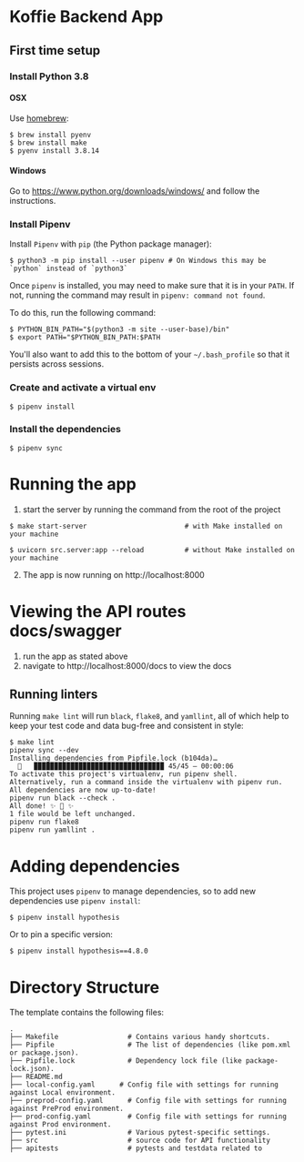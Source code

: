 # Koffie Backend App

## First time setup

### Install Python 3.8

#### OSX

Use [homebrew](https://brew.sh):

```
$ brew install pyenv
$ brew install make
$ pyenv install 3.8.14
```

#### Windows

Go to <https://www.python.org/downloads/windows/> and follow the instructions.

### Install Pipenv

Install `Pipenv` with `pip` (the Python package manager):

```
$ python3 -m pip install --user pipenv # On Windows this may be `python` instead of `python3`
```

Once `pipenv` is installed, you may need to make sure that it is in your `PATH`.
If not, running the command may result in `pipenv: command not found`.

To do this, run the following command:

```
$ PYTHON_BIN_PATH="$(python3 -m site --user-base)/bin"
$ export PATH="$PYTHON_BIN_PATH:$PATH

```

You'll also want to add this to the bottom of your `~/.bash_profile` so that
it persists across sessions.

### Create and activate a virtual env

```
$ pipenv install
```

### Install the dependencies

```
$ pipenv sync
```

# Running the app

1. start the server by running the command from the root of the project
```
$ make start-server                        # with Make installed on your machine
```
```
$ uvicorn src.server:app --reload          # without Make installed on your machine
```
2. The app is now running on http://localhost:8000

# Viewing the API routes docs/swagger

1. run the app as stated above
2. navigate to http://localhost:8000/docs to view the docs

## Running linters

Running `make lint` will run `black`, `flake8`, and `yamllint`, all of
which help to keep your test code and data bug-free and consistent in style:

```
$ make lint
pipenv sync --dev
Installing dependencies from Pipfile.lock (b104da)…
  🐍   ▉▉▉▉▉▉▉▉▉▉▉▉▉▉▉▉▉▉▉▉▉▉▉▉▉▉▉▉▉▉▉▉ 45/45 — 00:00:06
To activate this project's virtualenv, run pipenv shell.
Alternatively, run a command inside the virtualenv with pipenv run.
All dependencies are now up-to-date!
pipenv run black --check .
All done! ✨ 🍰 ✨
1 file would be left unchanged.
pipenv run flake8
pipenv run yamllint .

```

# Adding dependencies

This project uses `pipenv` to manage dependencies, so to add new dependencies
use `pipenv install`:

```
$ pipenv install hypothesis
```

Or to pin a specific version:

```
$ pipenv install hypothesis==4.8.0
```


# Directory Structure

The template contains the following files:

```
.
├── Makefile                 # Contains various handy shortcuts.
├── Pipfile                  # The list of dependencies (like pom.xml or package.json).
├── Pipfile.lock             # Dependency lock file (like package-lock.json).
├── README.md
├── local-config.yaml      # Config file with settings for running against Local environment.
├── preprod-config.yaml      # Config file with settings for running against PreProd environment.
├── prod-config.yaml         # Config file with settings for running against Prod environment.
├── pytest.ini               # Various pytest-specific settings.
├── src                      # source code for API functionality
├── apitests                 # pytests and testdata related to                  

